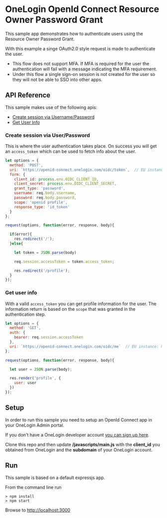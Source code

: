 # OneLogin OpenId Connect Resource Owner Password Grant

This sample app demonstrates how to authenticate users using the Resource Owner Password Grant.

With this example a singe OAuth2.0 style request is made to authenticate the user.

* This flow does not support MFA. If MFA is required for the user the authentication
will fail with a message indicating the MFA requirement.
* Under this flow a single sign-on session is not created for the user so they will
not be able to SSO into other apps.

## API Reference
This sample makes use of the following apis:

* [Create session via Username/Password](https://developers.onelogin.com/openid-connect/api/password-grant)
* [Get User Info](https://developers.onelogin.com/openid-connect/api/user-info)

### Create session via User/Password
This is where the user authentication takes place. On success you will get an `access_token` which can be used to fetch info about the user.

```js
let options = {
  method: 'POST',
  uri: `https://openid-connect.onelogin.com/oidc/token`,  // EU instance: https://openid-connect-eu.onelogin.com/oidc/token
  form: {
    client_id: process.env.OIDC_CLIENT_ID,
    client_secret: process.env.OIDC_CLIENT_SECRET,
    grant_type: 'password',
    username: req.body.username,
    password: req.body.password,
    scope: 'openid profile',
    response_type: 'id_token'
  }
};

request(options, function(error, response, body){

  if(error){
    res.redirect('/');
  }else{

    let token = JSON.parse(body)

    req.session.accessToken = token.access_token;

    res.redirect('/profile');
  }
});
```

### Get user info
With a valid `access_token` you can get profile information for the user. The information return is based on the `scope` that was granted in the authentication step.

```js
let options = {
  method: 'GET',
  auth: {
    bearer: req.session.accessToken
  },
  uri: `https://openid-connect.onelogin.com/oidc/me`  // EU instance: https://openid-connect-eu.onelogin.com/oidc/me
};

request(options, function(error, response, body){

  let user = JSON.parse(body);

  res.render('profile', {
    user: user
  })
});
```

## Setup
In order to run this sample you need to setup an OpenId Connect
app in your OneLogin Admin portal.

If you don't have a OneLogin developer account [you can sign up here](https://www.onelogin.com/developer-signup).

Clone this repo and then update <b>/javascripts/main.js</b> with the <b>client_id</b> you
obtained from OneLogin and the <b>subdomain</b> of your OneLogin
account.



## Run
This sample is based on a default expressjs app.

From the command line run
```
> npm install
> npm start
```

Browse to [http://localhost:3000](http://localhost:3000)

